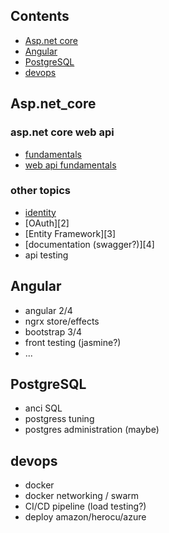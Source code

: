 ## Contents
* [Asp.net core](#asp.net_core)
* [Angular](#angular)
* [PostgreSQL](#postgresql)
* [devops](#devops)

## Asp.net_core
### asp.net core web api
+ [fundamentals][0]
+ [web api fundamentals][1]
### other topics
+ [identity][1] 
+ [OAuth][2]
+ [Entity Framework][3]
+ [documentation (swagger?)][4]
+ api testing

## Angular
+ angular 2/4
+ ngrx store/effects
+ bootstrap 3/4
+ front testing (jasmine?)
+ ...

## PostgreSQL
+ anci SQL
+ postgress tuning 
+ postgres administration (maybe)

## devops
+ docker
+ docker networking / swarm
+ CI/CD pipeline (load testing?)
+ deploy amazon/herocu/azure

[0]:https://app.pluralsight.com/library/courses/aspdotnet-core-1-0-fundamentals/table-of-contents
[1]:https://app.pluralsight.com/library/courses/asp-dot-net-core-restful-api-building/table-of-contents
